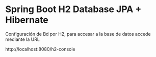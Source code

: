 # Spring Boot H2 Database JPA + Hibernate

Configuración de Bd por H2, para accesar a la base de datos accede mediante la URL

http://localhost:8080/h2-console